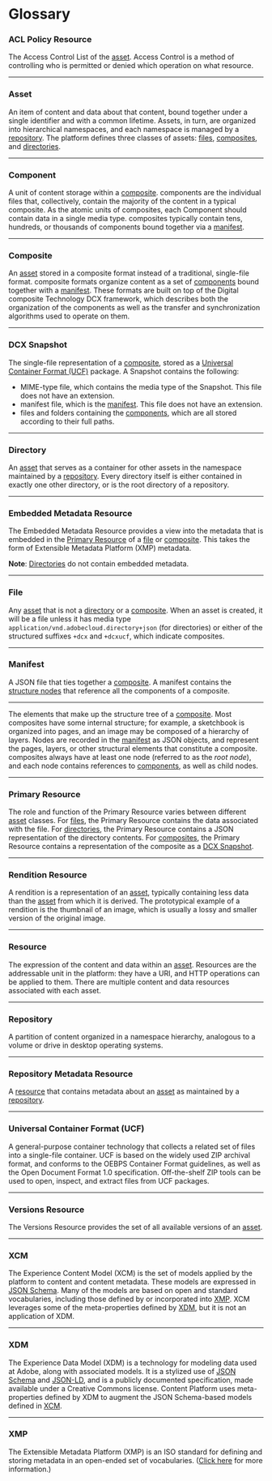 # Glossary

### ACL Policy Resource

The Access Control List of the [asset](#asset). Access Control is a method of controlling who is permitted or denied which operation on what resource.

---

### Asset

An item of content and data about that content, bound together under a single identifier and with a common lifetime. Assets, in turn, are organized into hierarchical namespaces, and each namespace is managed by a [repository](#repository). The platform defines three classes of assets: [files](#file), [composites](#composite), and [directories](#directory).

---

### Component

A unit of content storage within a [composite](#composite). components are the individual files that, collectively, contain the majority of the content in a typical composite. As the atomic units of composites, each Component should contain data in a single media type.
composites typically contain tens, hundreds, or thousands of components bound together via a [manifest](#manifest).

---

### Composite

An [asset](#asset) stored in a composite format instead of a traditional, single-file format. composite formats organize content as a set of [components](#component) bound together with a [manifest](#manifest). These formats are built on top of the Digital composite Technology DCX framework, which describes both the organization of the components as well as the transfer and synchronization algorithms used to operate on them.

---

### DCX Snapshot

The single-file representation of a [composite](#composite), stored as a [Universal Container Format (UCF)](#universal-container-format-ucf) package. A Snapshot contains the following:

- MIME-type file, which contains the media type of the Snapshot. This file does not have an extension.
- manifest file, which is the [manifest](#manifest). This file does not have an extension.
- files and folders containing the [components](#component), which are all stored according to their full paths.

---

### Directory

An [asset](#asset) that serves as a container for other assets in the namespace maintained by a [repository](#repository). Every directory itself is either contained in exactly one other directory, or is the root directory of a repository.

---

### Embedded Metadata Resource

The Embedded Metadata Resource provides a view into the metadata that is embedded in the [Primary Resource](#primary-resource) of a [file](#file) or [composite](#composite). This takes the form of Extensible Metadata Platform (XMP) metadata.

**Note**: [Directories](#directory) do not contain embedded metadata.

---

### File

Any [asset](#asset) that is not a [directory](#directory) or a [composite](#composite). When an asset is created, it will be a file unless it has media type `application/vnd.adobecloud.directory+json` (for directories) or either of the structured suffixes `+dcx` and `+dcxucf`, which indicate composites.

---

### Manifest

A JSON file that ties together a [composite](#composite). A manifest contains the [structure nodes](#structure-nodes) that reference all the components of a composite.

---

The elements that make up the structure tree of a [composite](#composite). Most composites have some internal structure; for example, a sketchbook is organized into pages, and an image may be composed of a hierarchy of layers. Nodes are recorded in the [manifest](#manifest) as JSON objects, and represent the pages, layers, or other structural elements that constitute a composite. composites always have at least one node (referred to as the _root node_), and each node contains references to [components](#component), as well as child nodes.

---

### Primary Resource

The role and function of the Primary Resource varies between different [asset](#asset) classes. For [files](#file), the Primary Resource contains the data associated with the file. For [directories](#directory), the Primary Resource contains a JSON representation of the directory contents. For [composites](#composite), the Primary Resource contains a representation of the composite as a [DCX Snapshot](#dcx-snapshot).

---

### Rendition Resource

A rendition is a representation of an [asset](#asset), typically containing less data than the [asset](#asset) from which it is derived. The prototypical example of a rendition is the thumbnail of an image, which is usually a lossy and smaller version of the original image.

---

### Resource

The expression of the content and data within an [asset](#asset). Resources are the addressable unit in the platform: they have a URI, and HTTP operations can be applied to them. There are multiple content and data resources associated with each asset.

---

### Repository

A partition of content organized in a namespace hierarchy, analogous to a volume or drive in desktop operating systems.

---

### Repository Metadata Resource

A [resource](#resource) that contains metadata about an [asset](#asset) as maintained by a [repository](#repository).

---

### Universal Container Format (UCF)

A general-purpose container technology that collects a related set of files into a single-file container. UCF is based on the widely used ZIP archival format, and conforms to the OEBPS Container Format guidelines, as well as the Open Document Format 1.0 specification. Off-the-shelf ZIP tools can be used to open, inspect, and extract files from UCF packages.

---

### Versions Resource

The Versions Resource provides the set of all available versions of an [asset](#asset).

--- 

### XCM

The Experience Content Model (XCM) is the set of models applied by the platform to content and content metadata. These models are expressed in [JSON Schema](https://json-schema.org/). Many of the models are based on open and standard vocabularies, including those defined by or incorporated into [XMP](#xmp). XCM leverages some of the meta-properties defined by [XDM](#xdm), but it is not an application of XDM.

---

### XDM

The Experience Data Model (XDM) is a technology for modeling data used at Adobe, along with associated models. It is a stylized use of [JSON Schema](https://json-schema.org/) and [JSON-LD](https://json-ld.org/), and is a publicly documented specification, made available under a Creative Commons license. Content Platform uses meta-properties defined by XDM to augment the JSON Schema-based models defined in [XCM](#xcm).

---

### XMP

The Extensible Metadata Platform (XMP) is an ISO standard for defining and storing metadata in an open-ended set of vocabularies. ([Click here](https://www.adobe.com/devnet/xmp.html) for more information.)
